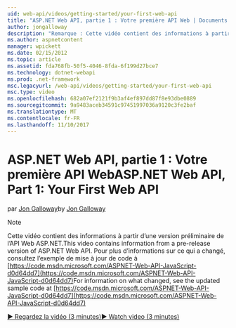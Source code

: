 ```yaml
---
uid: web-api/videos/getting-started/your-first-web-api
title: "ASP.NET Web API, partie 1 : Votre première API Web | Documents Microsoft"
author: jongalloway
description: "Remarque : Cette vidéo contient des informations à partir d’une version préliminaire de l’API Web ASP.NET"
ms.author: aspnetcontent
manager: wpickett
ms.date: 02/15/2012
ms.topic: article
ms.assetid: fda768fb-50f5-4046-8fda-6f199d27bce7
ms.technology: dotnet-webapi
ms.prod: .net-framework
msc.legacyurl: /web-api/videos/getting-started/your-first-web-api
msc.type: video
ms.openlocfilehash: 682a07ef2121f9b3af4ef897dd87f8e93dbe0889
ms.sourcegitcommit: 9a9483aceb34591c97451997036a9120c3fe2baf
ms.translationtype: MT
ms.contentlocale: fr-FR
ms.lasthandoff: 11/10/2017
---
```

<a name="aspnet-web-api-part-1-your-first-web-api"></a><span data-ttu-id="f5281-103">ASP.NET Web API, partie 1 : Votre première API Web</span><span class="sxs-lookup"><span data-stu-id="f5281-103">ASP.NET Web API, Part 1: Your First Web API</span></span>
====================
<span data-ttu-id="f5281-104">par [Jon Galloway](https://github.com/jongalloway)</span><span class="sxs-lookup"><span data-stu-id="f5281-104">by [Jon Galloway](https://github.com/jongalloway)</span></span>

> [!NOTE]
> <span data-ttu-id="f5281-105">Cette vidéo contient des informations à partir d’une version préliminaire de l’API Web ASP.NET.</span><span class="sxs-lookup"><span data-stu-id="f5281-105">This video contains information from a pre-release version of ASP.NET Web API.</span></span> <span data-ttu-id="f5281-106">Pour plus d’informations sur ce qui a changé, consultez l’exemple de mise à jour de code à [https://code.msdn.microsoft.com/ASPNET-Web-API-JavaScript-d0d64dd7](https://code.msdn.microsoft.com/ASPNET-Web-API-JavaScript-d0d64dd7)</span><span class="sxs-lookup"><span data-stu-id="f5281-106">For information on what changed, see the updated sample code at [https://code.msdn.microsoft.com/ASPNET-Web-API-JavaScript-d0d64dd7](https://code.msdn.microsoft.com/ASPNET-Web-API-JavaScript-d0d64dd7)</span></span>

[<span data-ttu-id="f5281-107">&#9654; Regardez la vidéo (3 minutes)</span><span class="sxs-lookup"><span data-stu-id="f5281-107">&#9654; Watch video (3 minutes)</span></span>](https://channel9.msdn.com/Blogs/ASP-NET-Site-Videos/your-first-web-api)
